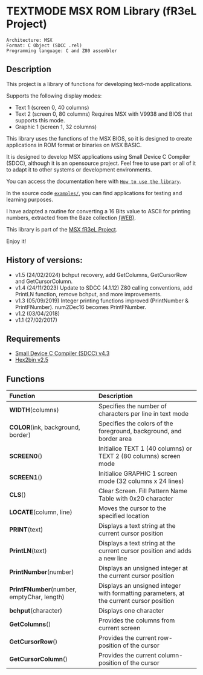 # TEXTMODE MSX ROM Library (fR3eL Project)

```
Architecture: MSX
Format: C Object (SDCC .rel)
Programming language: C and Z80 assembler
```



## Description

This project is a library of functions for developing text-mode applications.

Supports the following display modes:
- Text 1 (screen 0, 40 columns) 
- Text 2 (screen 0, 80 columns) Requires MSX with V9938 and BIOS that supports this mode.
- Graphic 1 (screen 1, 32 columns)

This library uses the functions of the MSX BIOS, so it is designed to create applications in ROM format or binaries on MSX BASIC.

It is designed to develop MSX applications using Small Device C Compiler (SDCC), although it is an opensource project. 
Feel free to use part or all of it to adapt it to other systems or development environments.

You can access the documentation here with [`How to use the library`](docs/HOWTO.md).

In the source code [`examples/`](examples/), you can find applications for testing and learning purposes.

I have adapted a routine for converting a 16 Bits value to ASCII for printing numbers, extracted from the Baze collection [(WEB)](http://baze.sk/3sc/misc/z80bits.html#5.1). 

This library is part of the [MSX fR3eL Project](https://github.com/mvac7/SDCC_MSX_fR3eL).

Enjoy it!



## History of versions:

- v1.5 (24/02/2024) bchput recovery, add GetColumns, GetCursorRow and GetCursorColumn.
- v1.4 (24/11/2023) Update to SDCC (4.1.12) Z80 calling conventions, add PrintLN function, remove bchput, and more improvements.
- v1.3 (05/09/2019) Integer printing functions improved (PrintNumber & PrintFNumber). num2Dec16 becomes PrintFNumber.
- v1.2 (03/04/2018)
- v1.1 (27/02/2017)



## Requirements

- [Small Device C Compiler (SDCC) v4.3](http://sdcc.sourceforge.net/)
- [Hex2bin v2.5](http://hex2bin.sourceforge.net/)



## Functions

| Function | Description |
| :---     | :---        |
| **WIDTH**(columns) | Specifies the number of characters per line in text mode |
| **COLOR**(ink, background, border) | Specifies the colors of the foreground, background, and border area |
| **SCREEN0**() | Initialice TEXT 1 (40 columns) or TEXT 2 (80 columns) screen mode |
| **SCREEN1**() | Initialice GRAPHIC 1 screen mode (32 columns x 24 lines) |
| **CLS**() | Clear Screen. Fill Pattern Name Table with 0x20 character |
| **LOCATE**(column, line) | Moves the cursor to the specified location |
| **PRINT**(text) | Displays a text string at the current cursor position |
| **PrintLN**(text) | Displays a text string at the current cursor position and adds a new line |
| **PrintNumber**(number) | Displays an unsigned integer at the current cursor position |
| **PrintFNumber**(number, emptyChar, length) | Displays an unsigned integer with formatting parameters, at the current cursor position |
| **bchput**(character) | Displays one character |
| **GetColumns**()      | Provides the columns from current screen           |
| **GetCursorRow**()    | Provides the current row-position of the cursor    |
| **GetCursorColumn**() | Provides the current column-position of the cursor |
